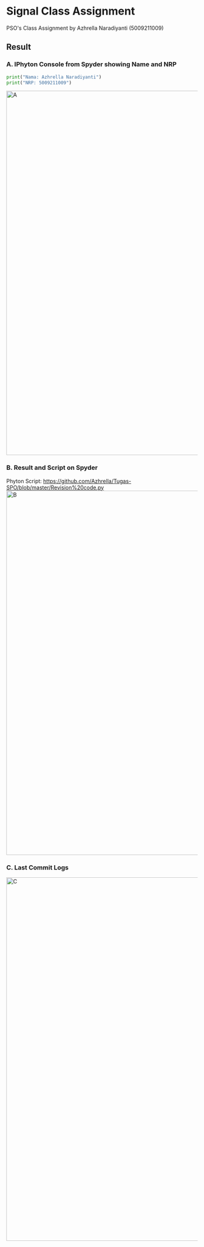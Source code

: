 # Signal Class Assignment
PSO's Class Assignment by Azhrella Naradiyanti (5009211009)

## Result
### A. IPhyton Console from Spyder showing Name and NRP
```py
print("Nama: Azhrella Naradiyanti")
print("NRP: 5009211009")
```
<img width="960" alt="A" src="https://github.com/Azhrella/Tugas-SPO/assets/144868414/7d9e8849-48bb-4dea-ba82-bc33964dcf97">

### B. Result and Script on Spyder
Phyton Script: https://github.com/Azhrella/Tugas-SPO/blob/master/Revision%20code.py
<img width="960" alt="B" src="https://github.com/Azhrella/Tugas-SPO/assets/144868414/e690e520-bd6c-439e-85c2-6a318567058b">

### C. Last Commit Logs
<img width="958" alt="C" src="https://github.com/Azhrella/Tugas-SPO/assets/144868414/ac5a2142-2e38-4f87-8164-8c991ccb8f2b">
